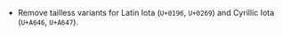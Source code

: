 * Remove tailless variants for Latin Iota (`U+0196`, `U+0269`) and Cyrillic Iota (`U+A646`, `U+A647`).

